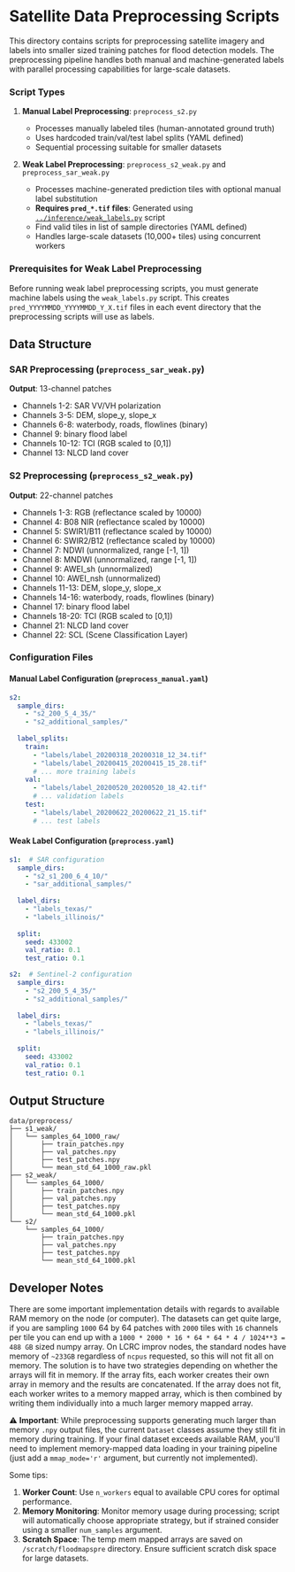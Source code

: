 # Satellite Data Preprocessing Scripts

This directory contains scripts for preprocessing satellite imagery and labels into smaller sized training patches for flood detection models. The preprocessing pipeline handles both manual and machine-generated labels with parallel processing capabilities for large-scale datasets.

### Script Types

1. **Manual Label Preprocessing**: `preprocess_s2.py`
   - Processes manually labeled tiles (human-annotated ground truth)
   - Uses hardcoded train/val/test label splits (YAML defined)
   - Sequential processing suitable for smaller datasets

2. **Weak Label Preprocessing**: `preprocess_s2_weak.py` and `preprocess_sar_weak.py`
   - Processes machine-generated prediction tiles with optional manual label substitution
   - **Requires `pred_*.tif` files**: Generated using [`../inference/weak_labels.py`](../inference/weak_labels.py) script
   - Find valid tiles in list of sample directories (YAML defined)
   - Handles large-scale datasets (10,000+ tiles) using concurrent workers

### Prerequisites for Weak Label Preprocessing

Before running weak label preprocessing scripts, you must generate machine labels using the `weak_labels.py` script. This creates `pred_YYYYMMDD_YYYYMMDD_Y_X.tif` files in each event directory that the preprocessing scripts will use as labels.

## Data Structure

### SAR Preprocessing (`preprocess_sar_weak.py`)
**Output**: 13-channel patches
- Channels 1-2: SAR VV/VH polarization
- Channels 3-5: DEM, slope_y, slope_x
- Channels 6-8: waterbody, roads, flowlines (binary)
- Channel 9: binary flood label
- Channels 10-12: TCI (RGB scaled to [0,1])
- Channel 13: NLCD land cover

### S2 Preprocessing (`preprocess_s2_weak.py`)
**Output**: 22-channel patches
- Channels 1-3: RGB (reflectance scaled by 10000)
- Channel 4: B08 NIR (reflectance scaled by 10000)
- Channel 5: SWIR1/B11 (reflectance scaled by 10000)
- Channel 6: SWIR2/B12 (reflectance scaled by 10000)
- Channel 7: NDWI (unnormalized, range [-1, 1])
- Channel 8: MNDWI (unnormalized, range [-1, 1])
- Channel 9: AWEI_sh (unnormalized)
- Channel 10: AWEI_nsh (unnormalized)
- Channels 11-13: DEM, slope_y, slope_x
- Channels 14-16: waterbody, roads, flowlines (binary)
- Channel 17: binary flood label
- Channels 18-20: TCI (RGB scaled to [0,1])
- Channel 21: NLCD land cover
- Channel 22: SCL (Scene Classification Layer)

### Configuration Files

#### Manual Label Configuration (`preprocess_manual.yaml`)
```yaml
s2:
  sample_dirs:
    - "s2_200_5_4_35/"
    - "s2_additional_samples/"
  
  label_splits:
    train:
      - "labels/label_20200318_20200318_12_34.tif"
      - "labels/label_20200415_20200415_15_28.tif"
      # ... more training labels
    val:
      - "labels/label_20200520_20200520_18_42.tif"
      # ... validation labels  
    test:
      - "labels/label_20200622_20200622_21_15.tif"
      # ... test labels
```

#### Weak Label Configuration (`preprocess.yaml`)
```yaml
s1:  # SAR configuration
  sample_dirs:
    - "s2_s1_200_6_4_10/"
    - "sar_additional_samples/"
  
  label_dirs:
    - "labels_texas/"
    - "labels_illinois/"
  
  split:
    seed: 433002
    val_ratio: 0.1
    test_ratio: 0.1

s2:  # Sentinel-2 configuration  
  sample_dirs:
    - "s2_200_5_4_35/"
    - "s2_additional_samples/"
  
  label_dirs:
    - "labels_texas/"
    - "labels_illinois/"
  
  split:
    seed: 433002
    val_ratio: 0.1
    test_ratio: 0.1
```

## Output Structure

```
data/preprocess/
├── s1_weak/
│   └── samples_64_1000_raw/
│       ├── train_patches.npy
│       ├── val_patches.npy 
│       ├── test_patches.npy
│       └── mean_std_64_1000_raw.pkl
├── s2_weak/
│   └── samples_64_1000/
│       ├── train_patches.npy
│       ├── val_patches.npy 
│       ├── test_patches.npy
│       └── mean_std_64_1000.pkl
└── s2/
    └── samples_64_1000/
        ├── train_patches.npy
        ├── val_patches.npy
        ├── test_patches.npy
        └── mean_std_64_1000.pkl
```

## Developer Notes

There are some important implementation details with regards to available RAM memory on the node (or computer). The datasets can get quite large, if you are sampling `1000` 64 by 64 patches with `2000` tiles with `16` channels per tile you can end up with a `1000 * 2000 * 16 * 64 * 64 * 4 / 1024**3 = 488 GB` sized numpy array. On LCRC improv nodes, the standard nodes have memory of `~233GB` regardless of `ncpus` requested, so this will not fit all on memory. The solution is to have two strategies depending on whether the arrays will fit in memory. If the array fits, each worker creates their own array in memory and the results are concatenated. If the array does not fit, each worker writes to a memory mapped array, which is then combined by writing them individually into a much larger memory mapped array.

⚠️ **Important**: While preprocessing supports generating much larger than memory `.npy` output files, the current `Dataset` classes assume they still fit in memory during training. If your final dataset exceeds available RAM, you'll need to implement memory-mapped data loading in your training pipeline (just add a `mmap_mode='r'` argument, but currently not implemented).

Some tips:
1. **Worker Count**: Use `n_workers` equal to available CPU cores for optimal performance.
2. **Memory Monitoring**: Monitor memory usage during processing; script will automatically choose appropriate strategy, but if strained consider using a smaller `num_samples` argument.
3. **Scratch Space**: The temp mem mapped arrays are saved on `/scratch/floodmapspre` directory. Ensure sufficient scratch disk space for large datasets.